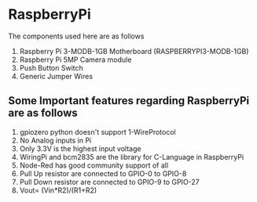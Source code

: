 # RaspberryPi

The components used here are as follows
  1. Raspberry Pi 3-MODB-1GB Motherboard (RASPBERRYPI3-MODB-1GB)
  2. Raspberry Pi 5MP Camera module
  3. Push Button Switch
  4. Generic Jumper Wires 

## Some Important features regarding RaspberryPi are as follows

  1. gpiozero python doesn't support 1-WireProtocol
  2. No Analog inputs in Pi
  3. Only 3.3V is the highest input voltage
  4. WiringPi and bcm2835 are the library for C-Language in RaspberryPi
  5. Node-Red has good community support of all 
  6. Pull Up resistor are connected to GPIO-0 to GPIO-8
  7. Pull Down resistor are connected to GPIO-9 to GPIO-27
  8. Vout= (Vin*R2)/(R1+R2)
